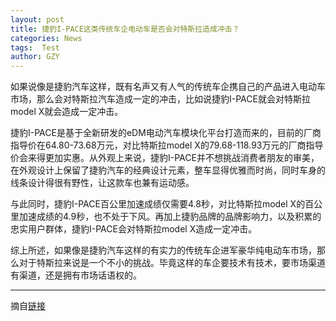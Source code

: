 ```yaml
---
layout: post
title: 捷豹I-PACE这类传统车企电动车是否会对特斯拉造成冲击？
categories: News
tags:  Test
author: GZY
---
```


如果说像是捷豹汽车这样，既有名声又有人气的传统车企携自己的产品进入电动车市场，那么会对特斯拉汽车造成一定的冲击，比如说捷豹I-PACE就会对特斯拉model X就会造成一定冲击。

捷豹I-PACE是基于全新研发的eDM电动汽车模块化平台打造而来的，目前的厂商指导价在64.80-73.68万元，对比特斯拉model X的79.68-118.93万元的厂商指导价会来得更加实惠。从外观上来说，捷豹I-PACE并不想挑战消费者朋友的审美，在外观设计上保留了捷豹汽车的经典设计元素，整车显得优雅而时尚，同时车身的线条设计得很有野性，让这款车也兼有运动感。

与此同时，捷豹I-PACE百公里加速成绩仅需要4.8秒，对比特斯拉model X的百公里加速成绩的4.9秒，也不处于下风。再加上捷豹品牌的品牌影响力，以及积累的忠实用户群体，捷豹I-PACE会对特斯拉model X造成一定冲击。

综上所述，如果像是捷豹汽车这样的有实力的传统车企进军豪华纯电动车市场，那么对于特斯拉来说是一个不小的挑战。毕竟这样的车企要技术有技术，要市场渠道有渠道，还是拥有市场话语权的。

*****

摘自[链接](http://new.qq.com/omn/20190131/20190131A08UK7.html)